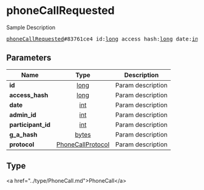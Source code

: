 # phoneCallRequested

Sample Description

<pre>
<a href="../constructor/phoneCallRequested.md">phoneCallRequested</a>#83761ce4 id:<a href="../type/long.md">long</a> access_hash:<a href="../type/long.md">long</a> date:<a href="../type/int.md">int</a> admin_id:<a href="../type/int.md">int</a> participant_id:<a href="../type/int.md">int</a> g_a_hash:<a href="../type/bytes.md">bytes</a> protocol:<a href="../type/PhoneCallProtocol.md">PhoneCallProtocol</a> = <a href="../type/PhoneCall.md">PhoneCall</a>;
</pre>

## Parameters

| Name | Type | Description |
|------|:----:|-------------|
| **id** | <a href="../type/long.md">long</a> | Param description |
| **access_hash** | <a href="../type/long.md">long</a> | Param description |
| **date** | <a href="../type/int.md">int</a> | Param description |
| **admin_id** | <a href="../type/int.md">int</a> | Param description |
| **participant_id** | <a href="../type/int.md">int</a> | Param description |
| **g_a_hash** | <a href="../type/bytes.md">bytes</a> | Param description |
| **protocol** | <a href="../type/PhoneCallProtocol.md">PhoneCallProtocol</a> | Param description |

## Type

&lt;a href=&#34;../type/PhoneCall.md&#34;&gt;PhoneCall&lt;/a&gt;
